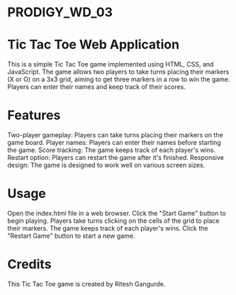 # PRODIGY_WD_03

# Tic Tac Toe Web Application
This is a simple Tic Tac Toe game implemented using HTML, CSS, and JavaScript. The game allows two players to take turns placing their markers (X or O) on a 3x3 grid, aiming to get three markers in a row to win the game. Players can enter their names and keep track of their scores.

# Features
Two-player gameplay: Players can take turns placing their markers on the game board.
Player names: Players can enter their names before starting the game.
Score tracking: The game keeps track of each player's wins.
Restart option: Players can restart the game after it's finished.
Responsive design: The game is designed to work well on various screen sizes.

# Usage
Open the index.html file in a web browser.
Click the "Start Game" button to begin playing.
Players take turns clicking on the cells of the grid to place their markers.
The game keeps track of each player's wins.
Click the "Restart Game" button to start a new game.

# Credits
This Tic Tac Toe game is created by Ritesh Gangurde.
